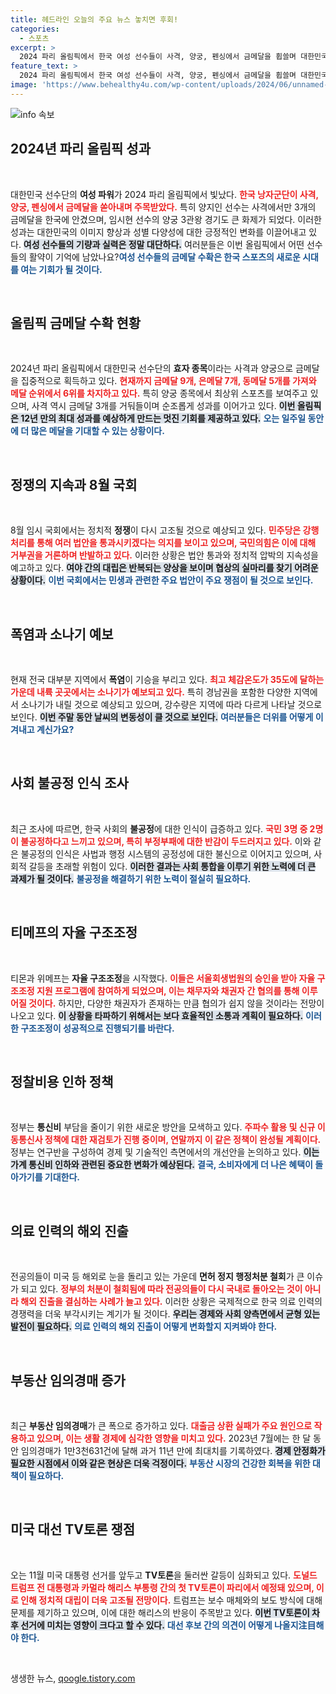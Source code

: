 ```yaml
---
title: 헤드라인 오늘의 주요 뉴스 놓치면 후회!
categories:
  - 스포츠
excerpt: >
  2024 파리 올림픽에서 한국 여성 선수들이 사격, 양궁, 펜싱에서 금메달을 휩쓸며 대한민국의 자존심을 세우고 있다. 양지인과 임시현 등 젊은 스타들이 이끄는 메달 행진은 올림픽 분위기를 고조시키고 있다.
feature_text: >
  2024 파리 올림픽에서 한국 여성 선수들이 사격, 양궁, 펜싱에서 금메달을 휩쓸며 대한민국의 자존심을 세우고 있다. 양지인과 임시현 등 젊은 스타들이 이끄는 메달 행진은 올림픽 분위기를 고조시키고 있다.
image: 'https://www.behealthy4u.com/wp-content/uploads/2024/06/unnamed-file.png'
---
```


<p><img src="https://www.behealthy4u.com/wp-content/uploads/2024/06/unnamed-file.png" alt="info 속보" /></p>

<h2 data-ke-size="size26">2024년 파리 올림픽 성과</h2>

<p data-ke-size="size16">&nbsp;</p>

<p>대한민국 선수단의 <b>여성 파워</b>가 2024 파리 올림픽에서 빛났다. <b><span style="color: #ee2323;">한국 낭자군단이 사격, 양궁, 펜싱에서 금메달을 쏟아내며 주목받았다.</span></b> 특히 양지인 선수는 사격에서만 3개의 금메달을 한국에 안겼으며, 임시현 선수의 양궁 3관왕 경기도 큰 화제가 되었다. 이러한 성과는 대한민국의 이미지 향상과 성별 다양성에 대한 긍정적인 변화를 이끌어내고 있다. <b><span style="background-color: #21538527;">여성 선수들의 기량과 실력은 정말 대단하다.</span></b> 여러분들은 이번 올림픽에서 어떤 선수들의 활약이 기억에 남았나요?<b><span style="color: #1a5490;">여성 선수들의 금메달 수확은 한국 스포츠의 새로운 시대를 여는 기회가 될 것이다.</span></b></p>

<p data-ke-size="size16">&nbsp;</p>

<h2 data-ke-size="size26">올림픽 금메달 수확 현황</h2>

<p data-ke-size="size16">&nbsp;</p>

<p>2024년 파리 올림픽에서 대한민국 선수단의 <b>효자 종목</b>이라는 사격과 양궁으로 금메달을 집중적으로 획득하고 있다. <b><span style="color: #ee2323;">현재까지 금메달 9개, 은메달 7개, 동메달 5개를 가져와 메달 순위에서 6위를 차지하고 있다.</span></b> 특히 양궁 종목에서 최상위 스포츠를 보여주고 있으며, 사격 역시 금메달 3개를 거둬들이며 순조롭게 성과를 이어가고 있다. <b><span style="background-color: #21538527;">이번 올림픽은 12년 만의 최대 성과를 예상하게 만드는 멋진 기회를 제공하고 있다.</span></b> <b><span style="color: #1a5490;">오는 일주일 동안에 더 많은 메달을 기대할 수 있는 상황이다.</span></b></p>

<p data-ke-size="size16">&nbsp;</p>

<h2 data-ke-size="size26">정쟁의 지속과 8월 국회</h2>

<p data-ke-size="size16">&nbsp;</p>

<p>8월 임시 국회에서는 정치적 <b>정쟁</b>이 다시 고조될 것으로 예상되고 있다. <b><span style="color: #ee2323;">민주당은 강행 처리를 통해 여러 법안을 통과시키겠다는 의지를 보이고 있으며, 국민의힘은 이에 대해 거부권을 거론하며 반발하고 있다.</span></b> 이러한 상황은 법안 통과와 정치적 압박의 지속성을 예고하고 있다. <b><span style="background-color: #21538527;">여야 간의 대립은 반복되는 양상을 보이며 협상의 실마리를 찾기 어려운 상황이다.</span></b> <b><span style="color: #1a5490;">이번 국회에서는 민생과 관련한 주요 법안이 주요 쟁점이 될 것으로 보인다.</span></b></p>

<p data-ke-size="size16">&nbsp;</p>

<h2 data-ke-size="size26">폭염과 소나기 예보</h2>

<p data-ke-size="size16">&nbsp;</p>

<p>현재 전국 대부분 지역에서 <b>폭염</b>이 기승을 부리고 있다. <b><span style="color: #ee2323;">최고 체감온도가 35도에 달하는 가운데 내륙 곳곳에서는 소나기가 예보되고 있다.</span></b> 특히 경남권을 포함한 다양한 지역에서 소나기가 내릴 것으로 예상되고 있으며, 강수량은 지역에 따라 다르게 나타날 것으로 보인다. <b><span style="background-color: #21538527;">이번 주말 동안 날씨의 변동성이 클 것으로 보인다.</span></b> <b><span style="color: #1a5490;">여러분들은 더위를 어떻게 이겨내고 계신가요?</span></b></p>

<p data-ke-size="size16">&nbsp;</p>

<h2 data-ke-size="size26">사회 불공정 인식 조사</h2>

<p data-ke-size="size16">&nbsp;</p>

<p>최근 조사에 따르면, 한국 사회의 <b>불공정</b>에 대한 인식이 급증하고 있다. <b><span style="color: #ee2323;">국민 3명 중 2명이 불공정하다고 느끼고 있으며, 특히 부정부패에 대한 반감이 두드러지고 있다.</span></b> 이와 같은 불공정의 인식은 사법과 행정 시스템의 공정성에 대한 불신으로 이어지고 있으며, 사회적 갈등을 초래할 위험이 있다. <b><span style="background-color: #21538527;">이러한 결과는 사회 통합을 이루기 위한 노력에 더 큰 과제가 될 것이다.</span></b> <b><span style="color: #1a5490;">불공정을 해결하기 위한 노력이 절실히 필요하다.</span></b></p>

<p data-ke-size="size16">&nbsp;</p>

<h2 data-ke-size="size26">티메프의 자율 구조조정</h2>

<p data-ke-size="size16">&nbsp;</p>

<p>티몬과 위메프는 <b>자율 구조조정</b>을 시작했다. <b><span style="color: #ee2323;">이들은 서울회생법원의 승인을 받아 자율 구조조정 지원 프로그램에 참여하게 되었으며, 이는 채무자와 채권자 간 협의를 통해 이루어질 것이다.</span></b> 하지만, 다양한 채권자가 존재하는 만큼 협의가 쉽지 않을 것이라는 전망이 나오고 있다. <b><span style="background-color: #21538527;">이 상황을 타파하기 위해서는 보다 효율적인 소통과 계획이 필요하다.</span></b> <b><span style="color: #1a5490;">이러한 구조조정이 성공적으로 진행되기를 바란다.</span></b></p>

<p data-ke-size="size16">&nbsp;</p>

<h2 data-ke-size="size26">정찰비용 인하 정책</h2>

<p data-ke-size="size16">&nbsp;</p>

<p>정부는 <b>통신비</b> 부담을 줄이기 위한 새로운 방안을 모색하고 있다. <b><span style="color: #ee2323;">주파수 활용 및 신규 이동통신사 정책에 대한 재검토가 진행 중이며, 연말까지 이 같은 정책이 완성될 계획이다.</span></b> 정부는 연구반을 구성하여 경제 및 기술적인 측면에서의 개선안을 논의하고 있다. <b><span style="background-color: #21538527;">이는 가계 통신비 인하와 관련된 중요한 변화가 예상된다.</span></b> <b><span style="color: #1a5490;">결국, 소비자에게 더 나은 혜택이 돌아가기를 기대한다.</span></b></p>

<p data-ke-size="size16">&nbsp;</p>

<h2 data-ke-size="size26">의료 인력의 해외 진출</h2>

<p data-ke-size="size16">&nbsp;</p>

<p>전공의들이 미국 등 해외로 눈을 돌리고 있는 가운데 <b>면허 정지 행정처분 철회</b>가 큰 이슈가 되고 있다. <b><span style="color: #ee2323;">정부의 처분이 철회됨에 따라 전공의들이 다시 국내로 돌아오는 것이 아니라 해외 진출을 결심하는 사례가 늘고 있다.</span></b> 이러한 상황은 국제적으로 한국 의료 인력의 경쟁력을 더욱 부각시키는 계기가 될 것이다. <b><span style="background-color: #21538527;">우리는 경제와 사회 양측면에서 균형 있는 발전이 필요하다.</span></b> <b><span style="color: #1a5490;">의료 인력의 해외 진출이 어떻게 변화할지 지켜봐야 한다.</span></b></p>

<p data-ke-size="size16">&nbsp;</p>

<h2 data-ke-size="size26">부동산 임의경매 증가</h2>

<p data-ke-size="size16">&nbsp;</p>

<p>최근 <b>부동산 임의경매</b>가 큰 폭으로 증가하고 있다. <b><span style="color: #ee2323;">대출금 상환 실패가 주요 원인으로 작용하고 있으며, 이는 생활 경제에 심각한 영향을 미치고 있다.</span></b> 2023년 7월에는 한 달 동안 임의경매가 1만3천631건에 달해 과거 11년 만에 최대치를 기록하였다. <b><span style="background-color: #21538527;">경제 안정화가 필요한 시점에서 이와 같은 현상은 더욱 걱정이다.</span></b> <b><span style="color: #1a5490;">부동산 시장의 건강한 회복을 위한 대책이 필요하다.</span></b></p>

<p data-ke-size="size16">&nbsp;</p>

<h2 data-ke-size="size26">미국 대선 TV토론 쟁점</h2>

<p data-ke-size="size16">&nbsp;</p>

<p>오는 11월 미국 대통령 선거를 앞두고 <b>TV토론</b>을 둘러싼 갈등이 심화되고 있다. <b><span style="color: #ee2323;">도널드 트럼프 전 대통령과 카멀라 해리스 부통령 간의 첫 TV토론이 파리에서 예정돼 있으며, 이로 인해 정치적 대립이 더욱 고조될 전망이다.</span></b> 트럼프는 보수 매체와의 보도 방식에 대해 문제를 제기하고 있으며, 이에 대한 해리스의 반응이 주목받고 있다. <b><span style="background-color: #21538527;">이번 TV토론이 차후 선거에 미치는 영향이 크다고 할 수 있다.</span></b> <b><span style="color: #1a5490;">대선 후보 간의 의견이 어떻게 나올지注目해야 한다.</span></b></p>

<p data-ke-size="size16">&nbsp;</p>
생생한 뉴스, <a href="https://qoogle.tistory.com" rel="dofollow">qoogle.tistory.com</a>



